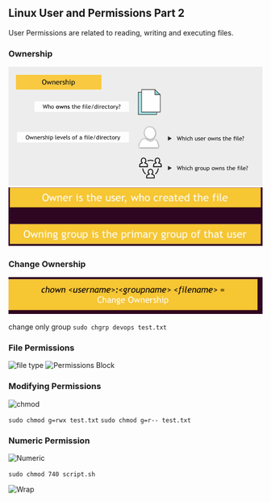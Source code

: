 ## Linux User and Permissions Part 2

User Permissions are related to reading, writing and executing files.

### Ownership
![Ownership](./images/image-1.png)
![Ownership](./images/image-2.png)

### Change Ownership
![change ownership](./images/image-3.png)

change only group
```sudo chgrp devops test.txt```

### File Permissions
![file type](./images/image-4.png)
![Permissions Block](./images/image-5.png)

### Modifying Permissions
![chmod](./images/image-6.png)

```sudo chmod g=rwx test.txt```
```sudo chmod g=r-- test.txt```

### Numeric Permission
![Numeric](./images/image-7.png)

```sudo chmod 740 script.sh```

![Wrap](./images/image-8.png)